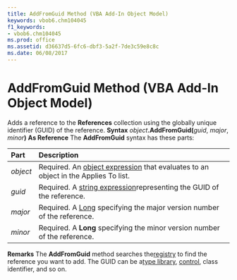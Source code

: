 ```yaml
---
title: AddFromGuid Method (VBA Add-In Object Model)
keywords: vbob6.chm104045
f1_keywords:
- vbob6.chm104045
ms.prod: office
ms.assetid: d36637d5-6fc6-dbf3-5a2f-7de3c59e8c8c
ms.date: 06/08/2017
---
```



# AddFromGuid Method (VBA Add-In Object Model)



Adds a reference to the  **References** collection using the globally unique identifier (GUID) of the reference.
 **Syntax**
 _object_**.AddFromGuid(**_guid_, _major_, _minor_**)** **As Reference**
The  **AddFromGuid** syntax has these parts:


|**Part**|**Description**|
|:-----|:-----|
| _object_|Required. An [object expression](vbe-glossary.md) that evaluates to an object in the Applies To list.|
| _guid_|Required. A [string expression](vbe-glossary.md)representing the GUID of the reference.|
| _major_|Required. A [Long](vbe-glossary.md) specifying the major version number of the reference.|
| _minor_|Required. A  **Long** specifying the minor version number of the reference.|
 **Remarks**
The  **AddFromGuid** method searches the[registry](vbe-glossary.md) to find the reference you want to add. The GUID can be a[type library](vbe-glossary.md), [control](vbe-glossary.md), class identifier, and so on.

